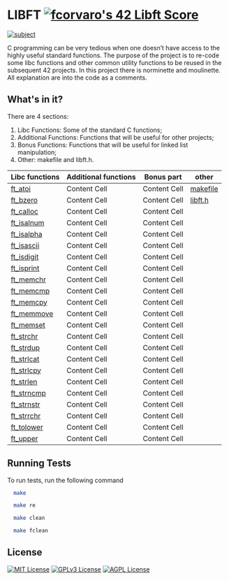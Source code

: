 # LIBFT [![fcorvaro's 42 Libft Score](https://badge42.vercel.app/api/v2/clftrr31n000608jvhnng5zld/project/3049229)](https://github.com/JaeSeoKim/badge42)


[![subject](https://img.shields.io/badge/subject-libft-blueviolet)](https://github.com/f-corvaro/42_first.course/blob/main/Libft/0.en.subject.pdf)

C programming can be very tedious when one doesn’t have access to the highly useful
standard functions. The purpose of the project is to re-code some libc functions and other common utility functions to be reused in the subsequent 42 projects. In this project there is norminette and moulinette. All explanation are into the code as a comments.


## What's in it?

There are 4 sections:

1. Libc Functions: Some of the standard C functions;
2. Additional Functions: Functions that will be useful for other projects;
3. Bonus Functions: Functions that will be useful for linked list manipulation;
4. Other: makefile and libft.h.



| Libc functions  | Additional functions | Bonus part |  other |
| ------------- | ------------- | ------------- |  ------------- |
| [ft_atoi](https://github.com/f-corvaro/42_first.course/blob/main/Libft/ft_atoi.c) | Content Cell  | Content Cell  | [makefile](https://github.com/f-corvaro/42_first.course/blob/main/Libft/Makefile)  |
| [ft_bzero](https://github.com/f-corvaro/42_first.course/blob/main/Libft/ft_bzero.c) | Content Cell  | Content Cell  | [libft.h](https://github.com/f-corvaro/42_first.course/blob/main/Libft/libft.h) |
| [ft_calloc](https://github.com/f-corvaro/42_first.course/blob/main/Libft/ft_calloc.c)  | Content Cell  | Content Cell  |
| [ft_isalnum](https://github.com/f-corvaro/42_first.course/blob/main/Libft/ft_isalnum.c) | Content Cell  | Content Cell  |
| [ft_isalpha](https://github.com/f-corvaro/42_first.course/blob/main/Libft/ft_isalpha.c)  | Content Cell  | Content Cell  |
| [ft_isascii](https://github.com/f-corvaro/42_first.course/blob/main/Libft/ft_isascii.c)  | Content Cell  | Content Cell  |
| [ft_isdigit](https://github.com/f-corvaro/42_first.course/blob/main/Libft/ft_isdigit.c)  | Content Cell  | Content Cell  |
| [ft_isprint](https://github.com/f-corvaro/42_first.course/blob/main/Libft/ft_isprint.c)  | Content Cell  | Content Cell  |
| [ft_memchr](https://github.com/f-corvaro/42_first.course/blob/main/Libft/ft_memchr.c)  | Content Cell  | Content Cell  |
| [ft_memcmp](https://github.com/f-corvaro/42_first.course/blob/main/Libft/ft_memcmp.c)  | Content Cell  | Content Cell  |
| [ft_memcpy](https://github.com/f-corvaro/42_first.course/blob/main/Libft/ft_memcpy.c) | Content Cell  | Content Cell  |
| [ft_memmove](https://github.com/f-corvaro/42_first.course/blob/main/Libft/ft_memmove.c)  | Content Cell  | Content Cell  |
| [ft_memset](https://github.com/f-corvaro/42_first.course/blob/main/Libft/ft_memset.c) | Content Cell  | Content Cell  |
| [ft_strchr](https://github.com/f-corvaro/42_first.course/blob/main/Libft/ft_strchr.c)  | Content Cell  | Content Cell  |
| [ft_strdup](https://github.com/f-corvaro/42_first.course/blob/main/Libft/ft_strdup.c)  | Content Cell  | Content Cell  |
| [ft_strlcat](https://github.com/f-corvaro/42_first.course/blob/main/Libft/ft_strlcat.c)  | Content Cell  | Content Cell  |
| [ft_strlcpy](https://github.com/f-corvaro/42_first.course/blob/main/Libft/ft_strlcpy.c)  | Content Cell  | Content Cell  |
| [ft_strlen](https://github.com/f-corvaro/42_first.course/blob/main/Libft/ft_strlen.c)  | Content Cell  | Content Cell  |
| [ft_strncmp](https://github.com/f-corvaro/42_first.course/blob/main/Libft/ft_strncmp.c)  | Content Cell  | Content Cell  |
| [ft_strnstr](https://github.com/f-corvaro/42_first.course/blob/main/Libft/ft_strnstr.c)  | Content Cell  | Content Cell  |
| [ft_strrchr](https://github.com/f-corvaro/42_first.course/blob/main/Libft/ft_strrstr.c)  | Content Cell  | Content Cell  |
| [ft_tolower](https://github.com/f-corvaro/42_first.course/blob/main/Libft/ft_tolower.c)  | Content Cell  | Content Cell  |
| [ft_upper](https://github.com/f-corvaro/42_first.course/blob/main/Libft/ft_toupper.c)  | Content Cell  | Content Cell  |



## Running Tests

To run tests, run the following command

```bash
  make
```

```bash
  make re
```

```bash
  make clean
```

```bash
  make fclean
```

## License

[![MIT License](https://img.shields.io/badge/License-MIT-green.svg)](https://choosealicense.com/licenses/mit/)
[![GPLv3 License](https://img.shields.io/badge/License-GPL%20v3-yellow.svg)](https://opensource.org/licenses/)
[![AGPL License](https://img.shields.io/badge/license-AGPL-blue.svg)](http://www.gnu.org/licenses/agpl-3.0)

